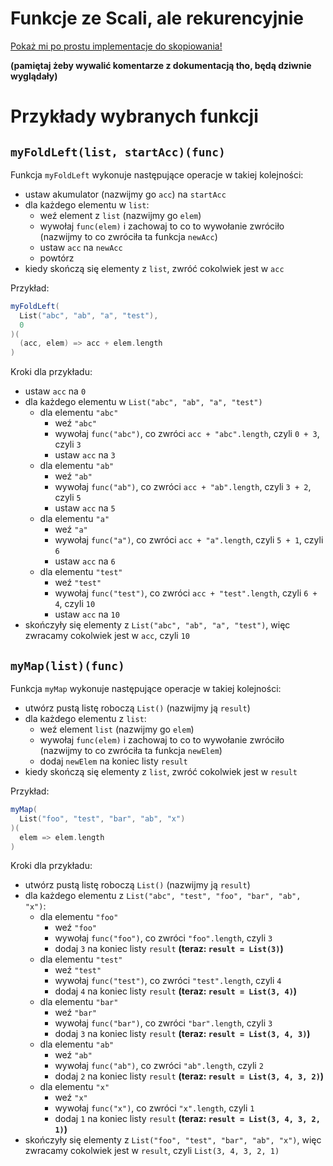 # Funkcje ze Scali, ale rekurencyjnie
[Pokaż mi po prostu implementacje do skopiowania!](https://github.com/bartekmuzyk/bog_rekurencji/blob/master/src/main/scala/Main.scala)

**(pamiętaj żeby wywalić komentarze z dokumentacją tho, będą dziwnie wyglądały)**

# Przykłady wybranych funkcji
## `myFoldLeft(list, startAcc)(func)`

Funkcja `myFoldLeft` wykonuje następujące operacje w takiej kolejności:
- ustaw akumulator (nazwijmy go `acc`) na `startAcc`
- dla każdego elementu w `list`:
  - weź element z `list` (nazwijmy go `elem`)
  - wywołaj `func(elem)` i zachowaj to co to wywołanie zwróciło (nazwijmy to co zwróciła ta funkcja `newAcc`)
  - ustaw `acc` na `newAcc`
  - powtórz
- kiedy skończą się elementy z `list`, zwróć cokolwiek jest w `acc`

Przykład:
```scala
myFoldLeft(
  List("abc", "ab", "a", "test"),
  0
)(
  (acc, elem) => acc + elem.length
)
```

Kroki dla przykładu:
- ustaw `acc` na `0`
- dla każdego elementu w `List("abc", "ab", "a", "test")`
  - dla elementu `"abc"`
    - weź `"abc"`
    - wywołaj `func("abc")`, co zwróci `acc + "abc".length`, czyli `0 + 3`, czyli `3`
    - ustaw `acc` na `3`
  - dla elementu `"ab"`
    - weź `"ab"`
    - wywołaj `func("ab")`, co zwróci `acc + "ab".length`, czyli `3 + 2`, czyli `5`
    - ustaw `acc` na `5`
  - dla elementu `"a"`
    - weź `"a"`
    - wywołaj `func("a")`, co zwróci `acc + "a".length`, czyli `5 + 1`, czyli `6`
    - ustaw `acc` na `6`
  - dla elementu `"test"`
    - weź `"test"`
    - wywołaj `func("test")`, co zwróci `acc + "test".length`, czyli `6 + 4`, czyli `10`
    - ustaw `acc` na `10`
- skończyły się elementy z `List("abc", "ab", "a", "test")`, więc zwracamy cokolwiek jest w `acc`, czyli `10`

## `myMap(list)(func)`
Funkcja `myMap` wykonuje następujące operacje w takiej kolejności:
- utwórz pustą listę roboczą `List()` (nazwijmy ją `result`)
- dla każdego elementu z `list`:
  - weź element `list` (nazwijmy go `elem`)
  - wywołaj `func(elem)` i zachowaj to co to wywołanie zwróciło (nazwijmy to co zwróciła ta funkcja `newElem`)
  - dodaj `newElem` na koniec listy `result`
- kiedy skończą się elementy z `list`, zwróć cokolwiek jest w `result`

Przykład:
```scala
myMap(
  List("foo", "test", "bar", "ab", "x")
)(
  elem => elem.length
)
```
Kroki dla przykładu:
- utwórz pustą listę roboczą `List()` (nazwijmy ją `result`)
- dla każdego elementu z `List("abc", "test", "foo", "bar", "ab", "x")`:
  - dla elementu `"foo"`
    - weź `"foo"`
    - wywołaj `func("foo")`, co zwróci `"foo".length`, czyli `3`
    - dodaj `3` na koniec listy `result` **(teraz: `result = List(3)`)**
  - dla elementu `"test"`
    - weź `"test"`
    - wywołaj `func("test")`, co zwróci `"test".length`, czyli `4`
    - dodaj `4` na koniec listy `result` **(teraz: `result = List(3, 4)`)**
  - dla elementu `"bar"`
    - weź `"bar"`
    - wywołaj `func("bar")`, co zwróci `"bar".length`, czyli `3`
    - dodaj `3` na koniec listy `result` **(teraz: `result = List(3, 4, 3)`)**
  - dla elementu `"ab"`
    - weź `"ab"`
    - wywołaj `func("ab")`, co zwróci `"ab".length`, czyli `2`
    - dodaj `2` na koniec listy `result` **(teraz: `result = List(3, 4, 3, 2)`)**
  - dla elementu `"x"`
    - weź `"x"`
    - wywołaj `func("x")`, co zwróci `"x".length`, czyli `1`
    - dodaj `1` na koniec listy `result` **(teraz: `result = List(3, 4, 3, 2, 1)`)**
- skończyły się elementy z `List("foo", "test", "bar", "ab", "x")`, więc zwracamy cokolwiek jest w `result`, czyli `List(3, 4, 3, 2, 1)`
  